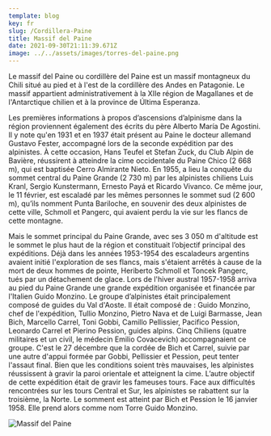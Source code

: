```yaml
---
template: blog
key: fr
slug: /Cordillera-Paine
title: Massif del Paine
date: 2021-09-30T21:11:39.671Z
image: ../../assets/images/torres-del-paine.png
---
```


Le massif del Paine ou cordillère del Paine est un massif montagneux du Chili situé au pied et à l'est de la cordillère des Andes en Patagonie. Le massif appartient administrativement à la XIIe région de Magallanes et de l'Antarctique chilien et à la province de Última Esperanza.

Les premières informations à propos d’ascensions d’alpinisme dans la région proviennent également des écrits du père Alberto María De Agostini. Il y note qu'en 1931 et en 1937 était présent au Paine le docteur allemand Gustavo Fester, accompagné lors de la seconde expédition par des alpinistes. À cette occasion, Hans Teufel et Stefan Zuck, du Club Alpin de Bavière, réussirent à atteindre la cime occidentale du Paine Chico (2 668 m), qui est baptisée Cerro Almirante Nieto. En 1955, a lieu la conquête du sommet central du Paine Grande (2 730 m) par les alpinistes chiliens Luis Kranl, Sergio Kunstermann, Ernesto Payá et Ricardo Vivanco. Ce même jour, le 11 février, est escaladé par les mêmes personnes le sommet sud (2 600 m), qu’ils nomment Punta Bariloche, en souvenir des deux alpinistes de cette ville, Schmoll et Pangerc, qui avaient perdu la vie sur les flancs de cette montagne.

Mais le sommet principal du Paine Grande, avec ses 3 050 m d'altitude est le sommet le plus haut de la région et constituait l’objectif principal des expéditions. Déjà dans les années 1953-1954 des escaladeurs argentins avaient initié l'exploration de ses flancs, mais s'étaient arrêtés à cause de la mort de deux hommes de pointe, Heriberto Schmoll et Toncek Pangerc, tués par un détachement de glace. Lors de l'hiver austral 1957-1958 arriva au pied du Paine Grande une grande expédition organisée et financée par l'Italien Guido Monzino. Le groupe d’alpinistes était principalement composé de guides du Val d'Aoste. Il était composé de : Guido Monzino, chef de l'expédition, Tullio Monzino, Pietro Nava et de Luigi Barmasse, Jean Bich, Marcello Carrel, Toni Gobbi, Camillo Pellissier, Pacifico Pession, Leonardo Carrel et Pierino Pession, guides alpins. Cinq Chiliens (quatre militaires et un civil, le médecin Emilio Covacevich) accompagnaient ce groupe. C'est le 27 décembre que la cordée de Bich et Carrel, suivie par une autre d'appui formée par Gobbi, Pellissier et Pession, peut tenter l'assaut final. Bien que les conditions soient très mauvaises, les alpinistes réussissent à gravir la paroi orientale et atteignent la cime. L’autre objectif de cette expédition était de gravir les fameuses tours. Face aux difficultés rencontrées sur les tours Central et Sur, les alpinistes se rabattent sur la troisième, la Norte. Le somment est atteint par Bich et Pession le 16 janvier 1958. Elle prend alors comme nom Torre Guido Monzino.

![Massif del Paine](../../assets/images/torres-del-paine.png)
